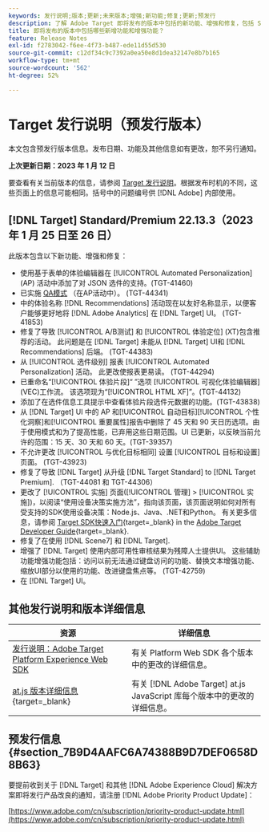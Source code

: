 ```yaml
---
keywords: 发行说明;版本;更新;未来版本;增强;新功能;修复;更新;预发行
description: 了解 Adobe Target 即将发布的版本中包括的新功能、增强和修复，包括 SDK、API 和 JavaScript 库。
title: 即将发布的版本中包括哪些新增功能和增强功能？
feature: Release Notes
exl-id: f2783042-f6ee-4f73-b487-ede11d55d530
source-git-commit: c12df34c9c7392a0ea50e8d1dea32147e8b7b165
workflow-type: tm+mt
source-wordcount: '562'
ht-degree: 52%

---
```


# Target 发行说明（预发行版本）

本文包含预发行版本信息。发布日期、功能及其他信息如有更改，恕不另行通知。

**上次更新日期：2023 年 1 月 12 日**

要查看有关当前版本的信息，请参阅 [Target 发行说明](release-notes.md)。根据发布时机的不同，这些页面上的信息可能相同。括号中的问题编号供 [!DNL Adobe] 内部使用。

## [!DNL Target] Standard/Premium 22.13.3（2023 年 1 月 25 日至 26 日）

此版本包含以下新功能、增强和修复：

* 使用基于表单的体验编辑器在 [!UICONTROL Automated Personalization] (AP) 活动中添加了对 JSON 选件的支持。(TGT-41460)
* 已实施 [QA模式](/help/main/c-activities/c-activity-qa/activity-qa.md) （在AP活动中）。 (TGT-44341)
* 中的体验名称 [!DNL Recommendations] 活动现在以友好名称显示，以便客户能够更好地将 [!DNL Adobe Analytics] 在 [!DNL Target] UI。 (TGT-41853)
* 修复了导致 [!UICONTROL A/B测试] 和 [!UICONTROL 体验定位] (XT)包含推荐的活动。 此问题是在 [!DNL Target] 未能从 [!DNL Target] UI和 [!DNL Recommendations] 后端。 (TGT-44383)
* 从 [!UICONTROL 选件级别] 报表 [!UICONTROL Automated Personalization] 活动。 此更改使报表更易读。 (TGT-44294)
* 已重命名“[!UICONTROL 体验片段]“ ”选项 [!UICONTROL 可视化体验编辑器] (VEC)工作流。 该选项现为“[!UICONTROL HTML XF]”。(TGT-44132)
* 添加了在选件信息工具提示中查看体验片段选件元数据的功能。(TGT-43838)
* 从 [!DNL Target] UI 中的 AP 和[!UICONTROL 自动目标][!UICONTROL 个性化洞察]和[!UICONTROL 重要属性]报告中删除了 45 天和 90 天日历选项。由于使用模式和为了提高性能，已弃用这些日期范围。UI 已更新，以反映当前允许的范围：15 天、30 天和 60 天。(TGT-39357)
* 不允许更改 [!UICONTROL 与优化目标相同] 设置 [!UICONTROL 目标和设置] 页面。 (TGT-43923)
* 修复了导致 [!DNL Target] 从升级 [!DNL Target Standard] to [!DNL Target Premium]. （TGT-44081 和 TGT-44306）
* 更改了 [!UICONTROL 实施] 页面([!UICONTROL 管理] > [!UICONTROL 实施])，以阅读“使用设备决策实施方法”，指向该页面，该页面说明如何对所有受支持的SDK使用设备决策：Node.js、Java、.NET和Python。 有关更多信息，请参阅 [Target SDK快速入门](https://developer.adobe.com/target/implement/server-side/sdk-guides/getting-started/){target=_blank} in the [Adobe Target Developer Guide](https://developer.adobe.com/target/){target=_blank}.
* 修复了在使用 [!DNL Scene7] 和 [!DNL Target].
* 增强了 [!DNL Target] 使用内部可用性审核结果为残障人士提供UI。 这些辅助功能增强功能包括：访问以前无法通过键盘访问的功能、替换文本增强功能、缩放UI部分以使用的功能、改进键盘焦点等。   (TGT-42759)
* 在 [!DNL Target] UI。

## 其他发行说明和版本详细信息

| 资源 | 详细信息 |
|--- |--- |
| [发行说明：Adobe Target Platform Experience Web SDK](https://experienceleague.adobe.com/docs/experience-platform/edge/release-notes.html?lang=zh-Hans) | 有关 Platform Web SDK 各个版本中的更改的详细信息。 |
| [at.js 版本详细信息](https://developer.adobe.com/target/implement/client-side/atjs/target-atjs-versions/){target=_blank} | 有关 [!DNL Adobe Target] at.js JavaScript 库每个版本中的更改的详细信息。 |


## 预发行信息 {#section_7B9D4AAFC6A74388B9D7DEF0658D8B63}

要提前收到关于 [!DNL Target] 和其他 [!DNL Adobe Experience Cloud] 解决方案即将发行产品改良的通知，请注册 [!DNL Adobe Priority Product Update]：

[https://www.adobe.com/cn/subscription/priority-product-update.html](https://www.adobe.com/cn/subscription/priority-product-update.html)

